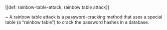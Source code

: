 [[def: rainbow-table-attack, rainbow table attack]]

~ A rainbow table attack is a password-cracking method that uses a special table (a “rainbow table”) to crack the password hashes in a database. 
